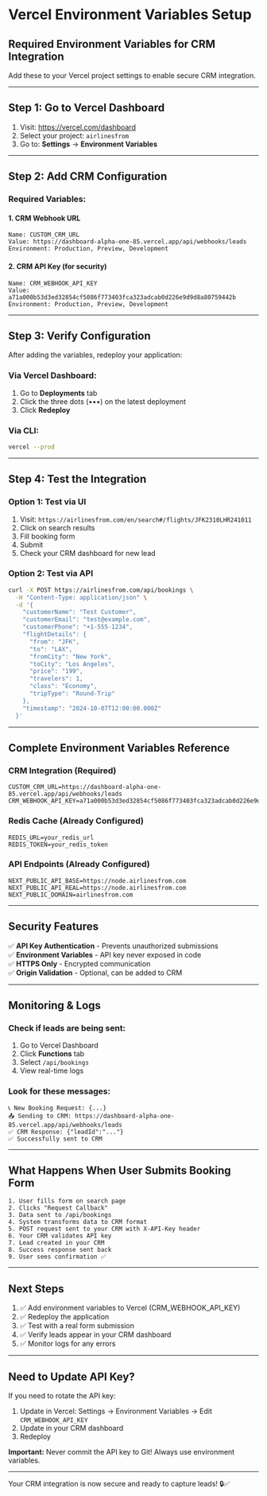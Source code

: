 # Vercel Environment Variables Setup

## Required Environment Variables for CRM Integration

Add these to your Vercel project settings to enable secure CRM integration.

---

## Step 1: Go to Vercel Dashboard

1. Visit: https://vercel.com/dashboard
2. Select your project: `airlinesfrom`
3. Go to: **Settings** → **Environment Variables**

---

## Step 2: Add CRM Configuration

### Required Variables:

#### 1. CRM Webhook URL
```
Name: CUSTOM_CRM_URL
Value: https://dashboard-alpha-one-85.vercel.app/api/webhooks/leads
Environment: Production, Preview, Development
```

#### 2. CRM API Key (for security)
```
Name: CRM_WEBHOOK_API_KEY
Value: a71a000b53d3ed32854cf5086f773403fca323adcab0d226e9d9d8a80759442b
Environment: Production, Preview, Development
```

---

## Step 3: Verify Configuration

After adding the variables, redeploy your application:

### Via Vercel Dashboard:
1. Go to **Deployments** tab
2. Click the three dots (•••) on the latest deployment
3. Click **Redeploy**

### Via CLI:
```bash
vercel --prod
```

---

## Step 4: Test the Integration

### Option 1: Test via UI
1. Visit: `https://airlinesfrom.com/en/search#/flights/JFK2310LHR241011`
2. Click on search results
3. Fill booking form
4. Submit
5. Check your CRM dashboard for new lead

### Option 2: Test via API
```bash
curl -X POST https://airlinesfrom.com/api/bookings \
  -H "Content-Type: application/json" \
  -d '{
    "customerName": "Test Customer",
    "customerEmail": "test@example.com",
    "customerPhone": "+1-555-1234",
    "flightDetails": {
      "from": "JFK",
      "to": "LAX",
      "fromCity": "New York",
      "toCity": "Los Angeles",
      "price": "199",
      "travelers": 1,
      "class": "Economy",
      "tripType": "Round-Trip"
    },
    "timestamp": "2024-10-07T12:00:00.000Z"
  }'
```

---

## Complete Environment Variables Reference

### CRM Integration (Required)
```env
CUSTOM_CRM_URL=https://dashboard-alpha-one-85.vercel.app/api/webhooks/leads
CRM_WEBHOOK_API_KEY=a71a000b53d3ed32854cf5086f773403fca323adcab0d226e9d9d8a80759442b
```

### Redis Cache (Already Configured)
```env
REDIS_URL=your_redis_url
REDIS_TOKEN=your_redis_token
```

### API Endpoints (Already Configured)
```env
NEXT_PUBLIC_API_BASE=https://node.airlinesfrom.com
NEXT_PUBLIC_API_REAL=https://node.airlinesfrom.com
NEXT_PUBLIC_DOMAIN=airlinesfrom.com
```

---

## Security Features

✅ **API Key Authentication** - Prevents unauthorized submissions  
✅ **Environment Variables** - API key never exposed in code  
✅ **HTTPS Only** - Encrypted communication  
✅ **Origin Validation** - Optional, can be added to CRM  

---

## Monitoring & Logs

### Check if leads are being sent:
1. Go to Vercel Dashboard
2. Click **Functions** tab
3. Select `/api/bookings`
4. View real-time logs

### Look for these messages:
```
📞 New Booking Request: {...}
📤 Sending to CRM: https://dashboard-alpha-one-85.vercel.app/api/webhooks/leads
✅ CRM Response: {"leadId":"..."}
✅ Successfully sent to CRM
```

---

## What Happens When User Submits Booking Form

```
1. User fills form on search page
2. Clicks "Request Callback"
3. Data sent to /api/bookings
4. System transforms data to CRM format
5. POST request sent to your CRM with X-API-Key header
6. Your CRM validates API key
7. Lead created in your CRM
8. Success response sent back
9. User sees confirmation ✅
```

---

## Next Steps

1. ✅ Add environment variables to Vercel (CRM_WEBHOOK_API_KEY)
2. ✅ Redeploy the application
3. ✅ Test with a real form submission
4. ✅ Verify leads appear in your CRM dashboard
5. ✅ Monitor logs for any errors

---

## Need to Update API Key?

If you need to rotate the API key:
1. Update in Vercel: Settings → Environment Variables → Edit `CRM_WEBHOOK_API_KEY`
2. Update in your CRM dashboard
3. Redeploy

**Important:** Never commit the API key to Git! Always use environment variables.

---

Your CRM integration is now secure and ready to capture leads! 🔒✅

